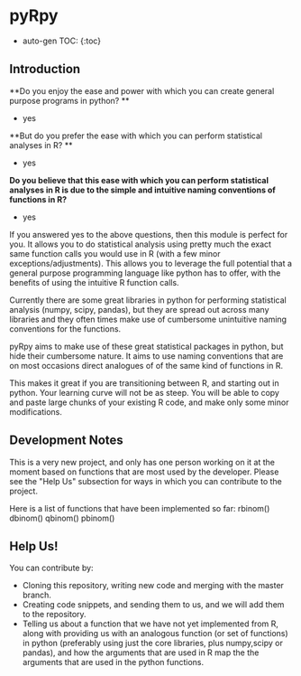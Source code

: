 # pyRpy
* auto-gen TOC:
{:toc}

## Introduction
**Do you enjoy the ease and power with which you can create general purpose
programs in python? **

- yes

**But do you prefer the ease with which you can perform statistical analyses in R? **

- yes

**Do you believe that this ease with which you can perform statistical analyses in
R is due to the simple and intuitive naming conventions of functions in R?**

- yes

If you answered yes to the above questions, then this module is perfect for you.
It allows you to do statistical analysis using pretty much the exact same
function calls you would use in R (with a few minor exceptions/adjustments).
This allows you to leverage the full potential that a general purpose programming
language like python has to offer, with the benefits of using the intuitive R
function calls.

Currently there are some great libraries in python for performing statistical
analysis (numpy, scipy, pandas), but they are spread out across many libraries
and they often times make use of cumbersome unintuitive naming conventions
for the functions.

pyRpy aims to make use of these great statistical packages in python, but hide
their cumbersome nature. It aims to use naming conventions that are on most
occasions direct analogues of of the same kind of functions in R.

This makes it great if you are transitioning between R, and starting out in
python. Your learning curve will not be as steep. You will be able to copy and
paste large chunks of your existing R code, and make only some minor
modifications.


## Development Notes
This is a very new project, and only has one person working on it at the moment
based on functions that are most used by the developer. Please see the "Help Us"
subsection for ways in which you can contribute to the project.

Here is a list of functions that have been implemented so far:
    rbinom()
    dbinom()
    qbinom()
    pbinom()

## Help Us!
You can contribute by:
- Cloning this repository, writing new code and merging with the master branch.
- Creating code snippets, and sending them to us, and we will add them to the
repository.
- Telling us about a function that we have not yet implemented from R, along
with providing us with an analogous function (or set of functions) in python
(preferably using just the core libraries, plus numpy,scipy or pandas), and how
the arguments that are used in R map the the arguments that are used in the
python functions.

